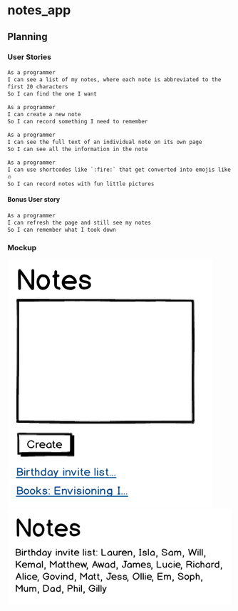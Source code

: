 # notes_app

## Planning

### User Stories

```
As a programmer
I can see a list of my notes, where each note is abbreviated to the first 20 characters
So I can find the one I want
```

```
As a programmer
I can create a new note
So I can record something I need to remember
```

```
As a programmer
I can see the full text of an individual note on its own page
So I can see all the information in the note
```

```
As a programmer
I can use shortcodes like `:fire:` that get converted into emojis like 🔥
So I can record notes with fun little pictures
```

#### Bonus User story

```
As a programmer
I can refresh the page and still see my notes
So I can remember what I took down
```

### Mockup

![Notes app home page mockup](images/notes-home-page-mock-up.png)
![Notes app note page mockup](images/notes-note-page-mock-up.png)

